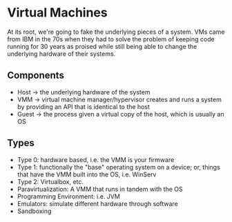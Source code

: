 Virtual Machines
=====
At its root, we're going to fake the underlying pieces of a system. VMs came from IBM in the 70s when they had to solve the problem of keeping code running for 30 years as proised while still being able to change the underlying hardware of their systems.

## Components
- Host -> the underlying hardware of the system
- VMM -> virtual machine manager/hypervisor creates and runs a system by providing an API that is identical to the host
- Guest -> the process given a virtual copy of the host, which is usually an OS

## Types
- Type 0: hardware based, i.e. the VMM is your firmware
- Type 1: functionally the "base" operating system on a device; or, things that have the VMM built into the OS, i.e. WinServ
- Type 2: Virtualbox, etc.
- Paravirtualization: A VMM that runs in tandem with the OS
- Programming Environment: i.e. JVM
- Emulators: simulate different hardware through software
- Sandboxing
